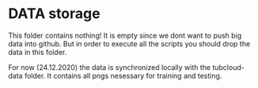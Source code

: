 # DATA storage

This folder contains nothing! 
It is empty since we dont want to push big data into github.
But in order to execute all the scripts you should
drop the data in this folder.

For now (24.12.2020) the data is synchronized locally with the tubcloud-data folder.
It contains all pngs nesessary for training and testing.
